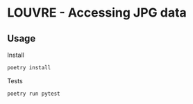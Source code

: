 # LOUVRE - Accessing JPG data

## Usage

Install

```bash
poetry install
```

Tests

```bash
poetry run pytest
```